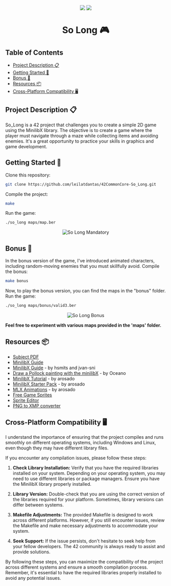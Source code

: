 <p align="center">
 <img src=https://img.shields.io/github/last-commit/leilatdantas/42CommonCore-So_Long?style=plastic&logo=github&labelColor=%23a667d6 /> 
<img src="https://img.shields.io/badge/125_%2F_100_%E2%98%86-success?style=plastic" />
</p>

<h1 align="center">So Long 🎮</h1>

## Table of Contents
- [Project Description 📋](#desc)
- [Getting Started 🚀](#start)
- [Bonus 🎁](#bonus)
- [Resources 📦](#resources)
- [Cross-Platform Compatibility 🖥️](#compatibility)

<a name="desc"></a>
## Project Description 📋
So_Long is a 42 project that challenges you to create a simple 2D game using the MinilibX library. The objective is to create a game where the player must navigate through a maze while collecting items and avoiding enemies. It's a great opportunity to practice your skills in graphics and game development.

<a name="start"></a>
## Getting Started 🚀
Clone this repository:
```bash
git clone https://github.com/leilatdantas/42CommonCore-So_Long.git
```
Compile the project: 
```bash
make
```
Run the game:
```bash
./so_long maps/map.ber
```
<p align="center">
  <img src="https://media.giphy.com/media/tVQLCJtAhfcdix64Yz/giphy.gif" alt="So Long Mandatory">
</p>

<a name="bonus"></a>
## Bonus 🎁
In the bonus version of the game, I've introduced animated characters, including random-moving enemies that you must skillfully avoid.
Compile the bonus: 
```bash
make bonus
```
Now, to play the bonus version, you can find the maps in the "bonus" folder.
Run the game:
```bash
./so_long maps/bonus/valid3.ber
```

<p align="center">
  <img src="https://media.giphy.com/media/v1.Y2lkPTc5MGI3NjExaDUzaXc4cWVjbGV5amI2ZnN4aXFieHkxZGxyczdzaHRlaHMyYjZ2ZSZlcD12MV9pbnRlcm5hbF9naWZfYnlfaWQmY3Q9Zw/LEF41VQ8XJWxrKbCsl/giphy.gif" alt="So Long Bonus">
</p>

**Feel free to experiment with various maps provided in the 'maps' folder.**

<a name="resources"></a>
## Resources 📦
- [Subject PDF](en.subject.pdf)
- [MinilibX Guide](https://qst0.github.io/ft_libgfx/man_mlx.html) 
- [MinilibX Guide](https://harm-smits.github.io/42docs/libs/minilibx) - by hsmits and jvan-sni
- [Draw a Pollock painting with the minilibX](https://www.youtube.com/watch?v=9eAPbNUQD1Y) - by Oceano
- [MinilibX Tutorial](https://pulgamecanica.herokuapp.com/posts/minilibx-tutorial) - by arosado
- [MinilibX Starter Pack](https://pulgamecanica.herokuapp.com/posts/mlx-starter-pack) - by arosado
- [MLX Animations](https://pulgamecanica.herokuapp.com/posts/mlx-animations) - by arosado
- [Free Game Sprites](https://itch.io/game-assets/new-and-popular/free/tag-sprites)
- [Sprite Editor](https://ezgif.com/sprite-cutter)
- [PNG to XMP converter](https://anyconv.com/png-to-xpm-converter/)

<a name="compatibility"></a>
## Cross-Platform Compatibility 🖥️ 
I understand the importance of ensuring that the project compiles and runs smoothly on different operating systems, including Windows and Linux, even though they may have different library files.

If you encounter any compilation issues, please follow these steps:

1. **Check Library Installation:** Verify that you have the required libraries installed on your system. Depending on your operating system, you may need to use different libraries or package managers. Ensure you have the MinilibX library properly installed.

2. **Library Version:** Double-check that you are using the correct version of the libraries required for your platform. Sometimes, library versions can differ between systems.

3. **Makefile Adjustments:** The provided Makefile is designed to work across different platforms. However, if you still encounter issues, review the Makefile and make necessary adjustments to accommodate your system.

4. **Seek Support:** If the issue persists, don't hesitate to seek help from your fellow developers. The 42 community is always ready to assist and provide solutions.

By following these steps, you can maximize the compatibility of the project across different systems and ensure a smooth compilation process. Remember, it's essential to have the required libraries properly installed to avoid any potential issues.
